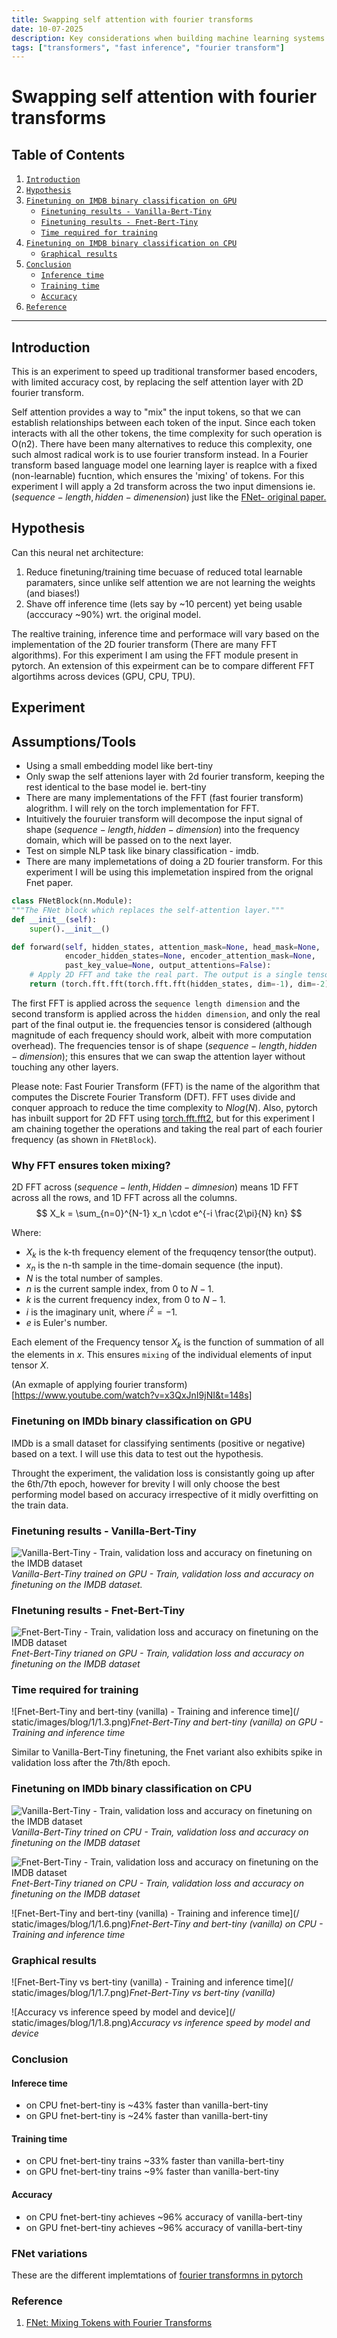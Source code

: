 ```yaml
---
title: Swapping self attention with fourier transforms
date: 10-07-2025
description: Key considerations when building machine learning systems that need to perform reliably in production environments.
tags: ["transformers", "fast inference", "fourier transform"]
---
```


# Swapping self attention with fourier transforms

## Table of Contents

1. [`Introduction`](#introduction)
2. [`Hypothesis`](#hypothesis)
3. [`Finetuning on IMDB binary classification on GPU`](#finetuning-on-imdb-binary-classification-on-gpu)
   - [`Finetuning results - Vanilla-Bert-Tiny`](#finetuning-results---vanilla-bert-tiny)
   - [`Finetuning results - Fnet-Bert-Tiny`](#finetuning-results---fnet-bert-tiny)
   - [`Time required for training`](#time-required-for-training)
4. [`Finetuning on IMDB binary classification on CPU`](#finetuning-on-imdb-binary-classification-on-cpu)
   - [`Graphical results`](#graphical-results)
5. [`Conclusion`](#conclusion)
   - [`Inference time`](#inference-time)
   - [`Training time`](#training-time)
   - [`Accuracy`](#accuracy)
6. [`Reference`](#reference)

---

## Introduction

This is an experiment to speed up traditional transformer based encoders, with limited accuracy cost, by replacing the self attention layer with 2D fourier transform.  

Self attention provides a way to "mix" the input tokens, so that we can establish relationships between each token of the input. Since each token interacts with all the other tokens, the time complexity for such operation is O(n2). 
There have been many alternatives to reduce this complexity, one such almost radical work is to use fourier transform instead. In a Fourier transform based language model one learning layer is reaplce with a fixed (non-learnable) fucntion, which ensures the 'mixing' of tokens.
For this experiment I will apply a 2d transform across the two input dimensions ie. $(sequence-length, hidden- dimenension)$ just like the [FNet- original paper.](https://www.alphaxiv.org/abs/2105.03824v4)


## Hypothesis

Can this neural net architecture:

1. Reduce finetuning/training time becuase of reduced total learnable paramaters, since unlike self attention we are not learning the weights (and biases!)
2. Shave off inference time (lets say by ~10 percent) yet being usable (acccuracy ~90%) wrt. the original model.

The realtive training, inference time and performace will vary based on the implementation of the 2D fourier transform (There are many FFT algorithms). For this experiment I am using the FFT module present in pytorch. An extension of this expeirment can be to compare different FFT algortihms across devices (GPU, CPU, TPU).  

## Experiment

## Assumptions/Tools

- Using a small embedding model like bert-tiny
- Only swap the self attenions layer with 2d fourier transform, keeping the rest identical to the base model ie. bert-tiny
- There are many implementations of the FFT (fast fourier transform) alogrithm. I will rely on the torch implementation for FFT.
- Intuitively the fouruier transform will decompose the input signal of shape $(sequence-length , hidden-dimension)$ into the frequency domain, which will be passed on to the next layer. 
- Test on simple NLP task like binary classification - imdb. 
- There are many implemetations of doing a 2D fourier transform. For this experiment I will be using this implemetation inspired from the orignal Fnet paper.
```python
class FNetBlock(nn.Module):
"""The FNet block which replaces the self-attention layer."""
def __init__(self):
    super().__init__()

def forward(self, hidden_states, attention_mask=None, head_mask=None,
            encoder_hidden_states=None, encoder_attention_mask=None,
            past_key_value=None, output_attentions=False):
    # Apply 2D FFT and take the real part. The output is a single tensor.
    return (torch.fft.fft(torch.fft.fft(hidden_states, dim=-1), dim=-2).real,)
```

The first FFT is applied across the `sequence length dimension` and the second transform is applied across the `hidden dimension`, and only the real part of the final output ie. the frequencies tensor is considered (although magnitude of each frequency should work, albeit with more computation overhead). The frequencies tensor is of shape $(sequence-length, hidden-dimension)$; this ensures that we can swap the attention layer without touching any other layers.

Please note:
Fast Fourier Transform (FFT) is the name of the algorithm that computes the Discrete Fourier Transform (DFT). FFT uses divide and conquer approach to reduce the time complexity to $Nlog(N)$. Also, pytorch has inbuilt support for 2D FFT using [torch.fft.fft2](https://docs.pytorch.org/docs/stable/generated/torch.fft.fft2.html#torch.fft.fft2), but for this experiment I am chaining together the operations and taking the real part of each fourier frequency (as shown in `FNetBlock`).

### Why FFT ensures token mixing?

2D FFT across $(sequence-lenth, Hidden-dimnesion)$ means 1D FFT across all the rows, and 1D FFT across all the columns.
$$
X_k = \sum_{n=0}^{N-1} x_n \cdot e^{-i \frac{2\pi}{N} kn}
$$

Where:

- $X_k$ is the k-th frequency element of the frequqency tensor(the output).
- $x_n$ is the n-th sample in the time-domain sequence (the input).
- $N$ is the total number of samples.
- $n$ is the current sample index, from $0$ to $N-1$.
- $k$ is the current frequency index, from $0$ to $N-1$.
- $i$ is the imaginary unit, where $i^2 = -1$.
- $e$ is Euler's number.

Each element of the Frequency tensor $X_k$ is the function of summation of all the elements in $x$. This ensures `mixing` of the individual elements of input tensor $X$.

(An exmaple of applying fourier transform)[https://www.youtube.com/watch?v=x3QxJnI9jNI&t=148s]

###  Finetuning on IMDb binary classification on GPU

IMDb is a small dataset for classifying sentiments (positive or negative) based on a text. I will use this data to test out the hypothesis. 

Throught the experiment, the validation loss is consistantly going up after the 6th/7th epoch, however for brevity I will only choose the best performing model based on accuracy irrespective of it midly overfitting on the train data. 

### Finetuning results - Vanilla-Bert-Tiny
![Vanilla-Bert-Tiny - Train, validation loss and accuracy on finetuning on the IMDB dataset](/static/images/blog/1/1.1.png)*Vanilla-Bert-Tiny trained on GPU - Train, validation loss and accuracy on finetuning on the IMDB dataset.*

### FInetuning results - Fnet-Bert-Tiny
![Fnet-Bert-Tiny - Train, validation loss and accuracy on finetuning on the IMDB dataset ](/static/images/blog/1/1.2.png)*Fnet-Bert-Tiny trianed on GPU - Train, validation loss and accuracy on finetuning on the IMDB dataset*

### Time required for training

![Fnet-Bert-Tiny and bert-tiny (vanilla) - Training and inference time](/
static/images/blog/1/1.3.png)*Fnet-Bert-Tiny and bert-tiny (vanilla) on GPU - Training and inference time*

Similar to Vanilla-Bert-Tiny finetuning, the Fnet variant also exhibits spike in validation loss after the 7th/8th epoch.

### Finetuning on IMDb binary classification on CPU

![Vanilla-Bert-Tiny - Train, validation loss and accuracy on finetuning on the IMDB dataset](/static/images/blog/1/1.4.png)*Vanilla-Bert-Tiny trined on CPU - Train, validation loss and accuracy on finetuning on the IMDB dataset*

![Fnet-Bert-Tiny - Train, validation loss and accuracy on finetuning on the IMDB dataset](/static/images/blog/1/1.5.png)*Fnet-Bert-Tiny trianed on CPU - Train, validation loss and accuracy on finetuning on the IMDB dataset*

![Fnet-Bert-Tiny and bert-tiny (vanilla) - Training and inference time](/
static/images/blog/1/1.6.png)*Fnet-Bert-Tiny and bert-tiny (vanilla) on CPU - Training and inference time*

### Graphical results 
![Fnet-Bert-Tiny vs bert-tiny (vanilla) - Training and inference time](/
static/images/blog/1/1.7.png)*Fnet-Bert-Tiny vs bert-tiny (vanilla)*

![Accuracy vs inference speed by model and device](/
static/images/blog/1/1.8.png)*Accuracy vs inference speed by model and device*

### Conclusion

#### Inferece time

- on CPU fnet-bert-tiny is ~43% faster than vanilla-bert-tiny
- on GPU fnet-bert-tiny is ~24% faster than vanilla-bert-tiny

#### Training time

- on CPU fnet-bert-tiny trains ~33% faster than vanilla-bert-tiny
- on GPU fnet-bert-tiny trains ~9% faster than vanilla-bert-tiny

#### Accuracy

- on CPU fnet-bert-tiny achieves ~96% accuracy of vanilla-bert-tiny
- on GPU fnet-bert-tiny achieves ~96% accuracy of vanilla-bert-tiny

### FNet variations

These are the different implemtations of [fourier transformns in pytorch](https://docs.pytorch.org/docs/stable/fft.html)

### Reference

1. [FNet: Mixing Tokens with Fourier Transforms](https://www.alphaxiv.org/abs/2105.03824v4)
